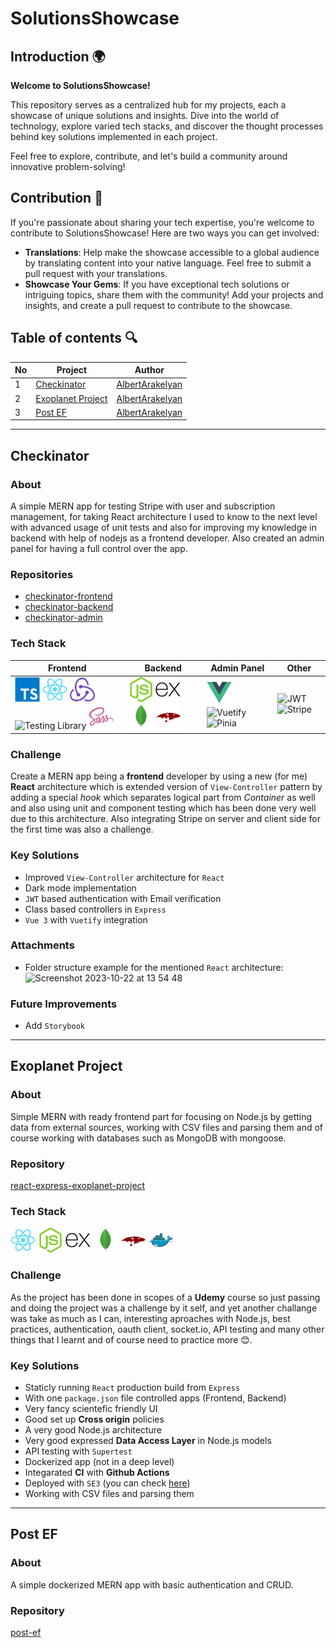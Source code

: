 # SolutionsShowcase

## Introduction 🌍 
**Welcome to SolutionsShowcase!**

This repository serves as a centralized hub for my projects, each a showcase of unique solutions and insights. Dive into the world of technology, explore varied tech stacks, and discover the thought processes behind key solutions implemented in each project.

Feel free to explore, contribute, and let's build a community around innovative problem-solving!

## Contribution 🚀
If you're passionate about sharing your tech expertise, you're welcome to contribute to SolutionsShowcase! Here are two ways you can get involved:

- **Translations**: Help make the showcase accessible to a global audience by translating content into your native language. Feel free to submit a pull request with your translations.
- **Showcase Your Gems**: If you have exceptional tech solutions or intriguing topics, share them with the community! Add your projects and insights, and create a pull request to contribute to the showcase.

## Table of contents 🔍
| No | Project | Author |
| ------- | --- | ---
| 1 | [Checkinator](#checkinator) | [AlbertArakelyan](https://github.com/AlbertArakelyan)
| 2 | [Exoplanet Project](#exoplanet-project) | [AlbertArakelyan](https://github.com/AlbertArakelyan)
| 3 | [Post EF](#post-ef) | [AlbertArakelyan](https://github.com/AlbertArakelyan/post-ef)

---

## Checkinator

### About
A simple MERN app for testing Stripe with user and subscription management, for taking React architecture I used to know to the next level with advanced usage of unit tests and also for improving my knowledge in backend with help of nodejs as a frontend developer. Also created an admin panel for having a full control over the app.

### Repositories
- [checkinator-frontend](https://github.com/AlbertArakelyan/checkinator-frontend)
- [checkinator-backend](https://github.com/AlbertArakelyan/checkinator-backend)
- [checkinator-admin](https://github.com/AlbertArakelyan/checkinator-admin)

### Tech Stack
<table>
  <thead>
    <tr>
      <th>Frontend</th>
      <th>Backend</th>
      <th>Admin Panel</th>
      <th>Other</th>
    </tr>
  </thead>
  <tbody>
    <tr>
      <td>
        <div>
          <img src="https://github.com/devicons/devicon/blob/master/icons/typescript/typescript-original.svg" width="40" height="40" title="Typescript" alt="Typescript">
          <img src="https://github.com/devicons/devicon/blob/master/icons/react/react-original.svg" width="40" height="40" title="React" alt="React">
          <img src="https://github.com/devicons/devicon/blob/master/icons/redux/redux-original.svg" width="40" height="40" title="Redux" alt="Redux">
          <img src="https://testing-library.com/img/octopus-128x128.png" width="40" height="40" title="Testing Library" alt="Testing Library">
          <img src="https://github.com/devicons/devicon/blob/master/icons/sass/sass-original.svg" width="40" height="40" title="Sass" alt="Sass">
        </div>
      </td>
      <td>
        <div>
          <img src="https://github.com/devicons/devicon/blob/master/icons/nodejs/nodejs-original.svg" width="40" height="40" title="Nodejs" alt="Nodejs">
          <img src="https://github.com/devicons/devicon/blob/master/icons/express/express-original.svg" width="40" height="40" title="Express" alt="Express">
          <img src="https://github.com/devicons/devicon/blob/master/icons/mongodb/mongodb-original.svg" width="40" height="40" title="MongoDB" alt="MongoDB">
          <img src="https://raw.githubusercontent.com/github/explore/80688e429a7d4ef2fca1e82350fe8e3517d3494d/topics/mongoose/mongoose.png" title="Mongoose" alt="Mongoose" width="40" height="40"/>
        </div>
      </td>
      <td>
        <div>
          <img src="https://github.com/devicons/devicon/blob/master/icons/vuejs/vuejs-original.svg" title="Vue" alt="Vue" width="40" height="40">
          <img src="https://iconape.com/wp-content/png_logo_vector/vuetify-logo.png" title="Vuetify" alt="Vuetify" width="40" height="40">
          <img src="https://emojis.slackmojis.com/emojis/images/1653495163/59365/pinia.png?1653495163" title="Pinia" alt="Pinia" width="40" height="40"/>
        </div>
      </td>
      <td>
        <div>
          <img src="https://jwt.io/img/pic_logo.svg" title="JWT" alt="JWT" width="40" height="40"/>
          <img src="https://cdn.icon-icons.com/icons2/2699/PNG/512/stripe_logo_icon_167962.png" title="Stripe" alt="Stripe" width="40" height="40"/>
        </div>
      </td>
    </tr>
  </tbody>
</table>

### Challenge
Create a MERN app being a **frontend** developer by using a new (for me) **React** architecture which is extended version of `View-Controller` pattern by adding a special _hook_ which separates logical part from _Container_ as well and also using unit and component testing which has been done very well due to this architecture. Also integrating Stripe on server and client side for the first time was also a challenge.

### Key Solutions
- Improved `View-Controller` architecture for `React`
- Dark mode implementation
- `JWT` based authentication with Email verification
- Class based controllers in `Express`
- `Vue 3` with `Vuetify` integration

### Attachments
- Folder structure example for the mentioned `React` architecture: <br> <img width="388" alt="Screenshot 2023-10-22 at 13 54 48" src="https://github.com/AlbertArakelyan/SolutionsShowcase/assets/61713118/2fc42d5f-4b59-48fb-aba3-905fb564a9b8">

### Future Improvements
- Add `Storybook`

---

## Exoplanet Project

### About
Simple MERN with ready frontend part for focusing on Node.js by getting data from external sources, working with CSV files and parsing them and of course working with databases such as MongoDB with mongoose.

### Repository
[react-express-exoplanet-project](https://github.com/AlbertArakelyan/react-express-exoplanet-project)

### Tech Stack
<div>
  <img src="https://github.com/devicons/devicon/blob/master/icons/react/react-original.svg" width="40" height="40" title="React" alt="React">
  <img src="https://github.com/devicons/devicon/blob/master/icons/nodejs/nodejs-original.svg" width="40" height="40" title="Nodejs" alt="Nodejs">
  <img src="https://github.com/devicons/devicon/blob/master/icons/express/express-original.svg" width="40" height="40" title="Express" alt="Express">
  <img src="https://github.com/devicons/devicon/blob/master/icons/mongodb/mongodb-original.svg" width="40" height="40" title="MongoDB" alt="MongoDB">
  <img src="https://raw.githubusercontent.com/github/explore/80688e429a7d4ef2fca1e82350fe8e3517d3494d/topics/mongoose/mongoose.png" title="Mongoose" alt="Mongoose" width="40" height="40"/>
  <img src="https://github.com/devicons/devicon/blob/master/icons/docker/docker-original.svg" width="40" height="40" title="Docker" alt="Docker">
</div>

### Challenge
As the project has been done in scopes of a **Udemy** course so just passing and doing the project was a challenge by it self, and yet another challange was take as much as I can, interesting aproaches with Node.js, best practices, authentication, oauth client, socket.io, API testing and many other things that I learnt and of course need to practice more 😊.

### Key Solutions
- Staticly running `React` production build from `Express`
- With one `package.json` file controlled apps (Frontend, Backend)
- Very fancy scientefic friendly UI
- Good set up **Cross origin** policies
- A very good Node.js architecture
- Very good expressed **Data Access Layer** in Node.js models
- API testing with `Supertest`
- Dockerized app (not in a deep level)
- Integarated **CI** with **Github Actions**
- Deployed with `SE3` (you can check [here](http://16.171.161.83:8000/))
- Working with CSV files and parsing them

---

## Post EF

### About
A simple dockerized MERN app with basic authentication and CRUD.

### Repository
[post-ef](https://github.com/AlbertArakelyan/post-ef)

